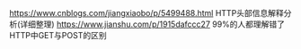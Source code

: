 https://www.cnblogs.com/jiangxiaobo/p/5499488.html   HTTP头部信息解释分析(详细整理)
https://www.jianshu.com/p/1915dafccc27   99%的人都理解错了HTTP中GET与POST的区别